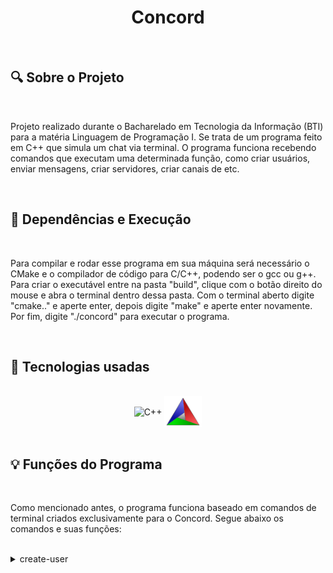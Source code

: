 <h1 align = "center"> Concord </h1>

<br>

<h2> &#128269; Sobre o Projeto </h2>

<br>

<p> Projeto realizado durante o Bacharelado em Tecnologia da Informação (BTI) 
para a matéria Linguagem de Programação I. Se trata de um programa feito em 
C++ que simula um chat via terminal. O programa funciona recebendo comandos
que executam uma determinada função, como criar usuários, enviar mensagens, criar
servidores, criar canais de etc.</p>

<br>

<h2> &#128296; Dependências e Execução </h2>

<br>

<p>Para compilar e rodar esse programa em sua máquina será necessário o CMake e
o compilador de código para C/C++, podendo ser o gcc ou g++. Para criar o executável
entre na pasta "build", clique com o botão direito do mouse e abra o terminal 
dentro dessa pasta. Com o terminal aberto digite "cmake.." e aperte enter, depois
digite "make" e aperte enter novamente. Por fim, digite "./concord" para executar
o programa.</p>

<br>

<h2> &#128302; Tecnologias usadas </h2>

<br>

<div style="display: inline_block" align="center">
  <img align="center" alt="C++" height="50" width="60" src="https://github.com/isocpp/logos/blob/master/cpp_logo.svg" />
  <img align="center" alt="CSS" height="50" width="60" src="https://github.com/vscode-icons/vscode-icons/blob/master/icons/file_type_cmake.svg" />        
</div>

<br>

<h2> &#128161; Funções do Programa </h2>

<br>

<p>Como mencionado antes, o programa funciona baseado em comandos de terminal
criados exclusivamente para o Concord. Segue abaixo os comandos e suas funções:</p>

<br>

<details>
	<summary>create-user</summary>
	<br>
	Exemplo de entrada/saída:
 	<br>
	
	create-user julio.melo@imd.ufrn.br 12ab34cd Julio Melo
	Usuário criado
	create-user julio.melo@imd.ufrn.br 12ab34cd Julio Silva
	Usuário já existe!
</details>
